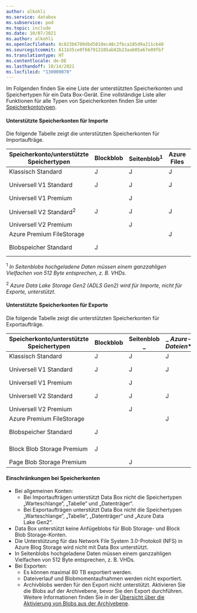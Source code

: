 ```yaml
---
author: alkohli
ms.service: databox
ms.subservice: pod
ms.topic: include
ms.date: 10/07/2021
ms.author: alkohli
ms.openlocfilehash: 8c823b6709dbd5010ec48c2fbca185d9a211cb40
ms.sourcegitcommit: 611b35ce0f667913105ab82b23aab05a67e89fb7
ms.translationtype: HT
ms.contentlocale: de-DE
ms.lasthandoff: 10/14/2021
ms.locfileid: "130000070"
---
```

Im Folgenden finden Sie eine Liste der unterstützten Speicherkonten und Speichertypen für ein Data Box-Gerät. Eine vollständige Liste aller Funktionen für alle Typen von Speicherkonten finden Sie unter [Speicherkontotypen](../articles/storage/common/storage-account-overview.md#types-of-storage-accounts).

#### <a name="supported-storage-accounts-for-imports"></a>Unterstützte Speicherkonten für Importe

Die folgende Tabelle zeigt die unterstützten Speicherkonten für Importaufträge.

| **Speicherkonto/unterstützte Speichertypen** | **Blockblob** |**Seitenblob**<sup>1</sup> |**Azure Files** |**Unterstützte Zugriffsebenen**|
| --- | --- | -- | -- | -- |
| Klassisch Standard | J | J | J |
| Universell V1 Standard  | J | J | J | Heiße Ebene, kalte Ebene |
| Universell V1 Premium  |  | J| | |
| Universell V2 Standard<sup>2</sup>  | J | J | J | Heiße Ebene, kalte Ebene|
| Universell V2 Premium  |  |J | |  |
| Azure Premium FileStorage |  |  | J |  |  
| Blobspeicher Standard | J | | | Heiße Ebene, kalte Ebene |


<sup>1</sup> *In Seitenblobs hochgeladene Daten müssen einem ganzzahligen Vielfachen von 512 Byte entsprechen, z. B. VHDs.*

<sup>2</sup> *Azure Data Lake Storage Gen2 (ADLS Gen2) wird für Importe, nicht für Exporte, unterstützt.*


#### <a name="supported-storage-accounts-for-exports"></a>Unterstützte Speicherkonten für Exporte

Die folgende Tabelle zeigt die unterstützten Speicherkonten für Exportaufträge.

| **Speicherkonto/unterstützte Speichertypen** | **Blockblob** |**Seitenblob** _ |_ *Azure-Dateien** |**Unterstützte Zugriffsebenen**|
| --- | --- | -- | -- | -- |
| Klassisch Standard | J | J | J | |
| Universell V1 Standard  | J | J | J | Heiße Ebene, kalte Ebene |
| Universell V1 Premium  |  | J| | |
| Universell V2 Standard  | J | J | J | Heiße Ebene, kalte Ebene |
| Universell V2 Premium  |  |J | | |
| Azure Premium FileStorage |  |  | J |  |
| Blobspeicher Standard |J | | | Heiße Ebene, kalte Ebene |
| Block Blob Storage Premium |J | | | Heiße Ebene, kalte Ebene |
| Page Blob Storage Premium | |J | | |

#### <a name="caveats-for-storage-accounts"></a>Einschränkungen bei Speicherkonten

- Bei allgemeinen Konten:
  - Bei Importaufträgen unterstützt Data Box nicht die Speichertypen „Warteschlange“, „Tabelle“ und „Datenträger“.
  - Bei Exportaufträgen unterstützt Data Box nicht die Speichertypen „Warteschlange“, „Tabelle“, „Datenträger“ und „Azure Data Lake Gen2“.
- Data Box unterstützt keine Anfügeblobs für Blob Storage- und Block Blob Storage-Konten.
- Die Unterstützung für das Network File System 3.0-Protokoll (NFS) in Azure Blog Storage wird nicht mit Data Box unterstützt.
- In Seitenblobs hochgeladene Daten müssen einem ganzzahligen Vielfachen von 512 Byte entsprechen, z. B. VHDs.
- Bei Exporten:
  - Es können maximal 80 TB exportiert werden.
  - Dateiverlauf und Blobmomentaufnahmen werden nicht exportiert.
  - Archivblobs werden für den Export nicht unterstützt. Aktivieren Sie die Blobs auf der Archivebene, bevor Sie den Export durchführen. Weitere Informationen finden Sie in der [Übersicht über die Aktivierung von Blobs aus der Archivebene](../articles/storage/blobs/archive-rehydrate-overview.md).